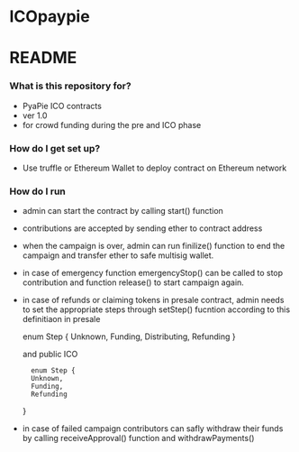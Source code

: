 # ICOpaypie

# README #



### What is this repository for? 

* PyaPie ICO contracts
* ver 1.0
* for crowd funding during the pre and ICO phase


### How do I get set up? 

* Use truffle or Ethereum Wallet to deploy contract on Ethereum network


### How do I run

* admin can start the contract by calling start() function
* contributions are accepted by sending ether to contract address
* when the campaign is over, admin can run finilize() function to end the campaign and transfer ether to safe multisig wallet. 
* in case of emergency function emergencyStop() can be called to stop contribution and function release() to start campaign again. 
* in case of refunds or claiming tokens in presale contract, admin needs to set the appropriate steps through setStep() fucntion
according to this definitiaon in presale

    enum Step {
        Unknown,
        Funding,
        Distributing,
        Refunding
    }

    and public ICO

        enum Step {
        Unknown,
        Funding,  
        Refunding
    }
* in case of failed campaign contributors can safly withdraw their funds by calling receiveApproval() function and withdrawPayments()


